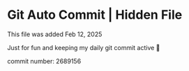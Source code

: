 # Git Auto Commit | Hidden File

This file was added Feb 12, 2025

Just for fun and keeping my daily git commit active 🤪

commit number: 2689156
